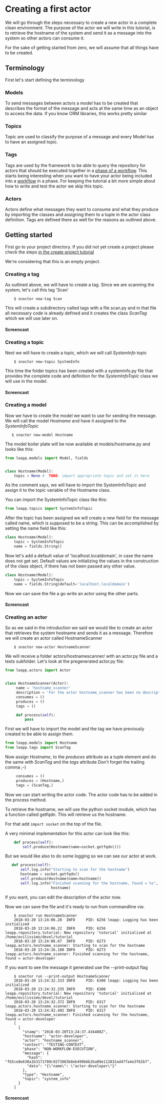 # Creating a first actor

We will go through the steps necessary to create a new actor in a complete clean environment.
The purpose of the actor we will write in this tutorial, is to retrieve the hostname of the
system and send it as a message into the system so other actors can consume it.

For the sake of getting started from zero, we will assume that all things have to be created.

## Terminology

First let's start defining the terminology

### Models
To send messages between actors a model has to be created that describes the format of the
message and acts at the same time as an object to access the data. If you know ORM libraries,
this works pretty similar

### Topics
Topic are used to classify the purpose of a message and every Model has to have an assigned
topic.

### Tags
Tags are used by the framework to be able to query the repository for actors that should be
executed together in a [phase of a workflow](terminlogy.html#phase). This starts being
interesting when you want to have your actor being included into a
[workflow](terminology.html#workflow) in a phase. For keeping the tutorial a bit more simple
about how to write and test the actor we skip this topic.

### Actors
Actors define what messages they want to consume and what they produce by importing the
classes and assigning them to a tuple in the actor class definition.
Tags are defined there as well for the reasons as outlined above.


## Getting started

First go to your project directory. If you did not yet create a project please check the
steps [in the create project tutorial](create-project)

We're considering that this is an empty project.

### Creating a tag

As outlined above, we will have to create a tag. Since we are scanning the system, let's
call this tag 'Scan'

```shell
    $ snactor new-tag Scan
```

This will create a subdirectory called tags with a file scan.py and in that file all
necessary code is already defined and it creates the class *ScanTag* which we will use
later on.

#### Screencast

<asciinema-player src="_static/screencasts/create-tag.json"></ascinema-player>

### Creating a topic

Next we will have to create a topic, which we will call *SystemInfo* topic

```shell
    $ snactor new-topic SystemInfo
```

This time the folder topics has been created with a systeminfo.py file that provides
the complete code and definition for the *SystemInfoTopic* class we will use in the model.

#### Screencast

<asciinema-player src="_static/screencasts/create-topic.json"></ascinema-player>

### Creating a model

Now we have to create the model we want to use for sending the message. We will call the
model *Hostname* and have it assigned to the *SystemInfoTopic*

```shell
   $ snactor new-model Hostname
```

The model boiler plate will be now available at models/hostname.py and looks like this:

```python
from leapp.models import Model, fields


class Hostname(Model):
    topic = None #  TODO: import appropriate topic and set it here
```

As the comment says, we will have to import the SystemInfoTopic and assign it to
the topic variable of the Hostname class.

You can import the SystemInfoTopic class like this:
```python
from leapp.topics import SystemInfoTopic
```

After the topic has been assigned we will create a new field for the message
called name, which is supposed to be a string. This can be accomplished by
setting the name field like this:

```python
class Hostname(Model):
    topic = SystemInfoTopic
    name = fields.String()
```

Now let's add a default value of 'localhost.localdomain', in case the name
does not get set. Default values are initializing the values in the
construction of the class object, if there has not been passed any other
value.

```python
class Hostname(Model):
    topic = SystemInfoTopic
    name = fields.String(default='localhost.localdomain')
```

Now we can save the file a go write an actor using the other parts.

#### Screencast

<asciinema-player src="_static/screencasts/create-model.json"></ascinema-player>


### Creating an actor

So as we said in the introduction we said we would like to create an actor
that retrieves the system hostname and sends it as a message.
Therefore we will create an actor called HostnameScanner

```shell
    $ snactor new-actor HostnameScanner
```

We will receive a folder actors/hostnamescanner/ with an actor.py file
and a tests subfolder. Let's look at the pregenerated actor.py file:

```python
from leapp.actors import Actor


class HostnameScanner(Actor):
     name = 'hostname_scanner'
     description = 'For the actor hostname_scanner has been no description provided.'
     consumes = ()
     produces = ()
     tags = ()

     def process(self):
         pass
```

First we will have to import the model and the tag we have previously created to
be able to assign them.

```python
from leapp.models import Hostname
from leapp.tags import ScanTag
```

Now assign *Hostname*, to the *produces* attribute as a tuple element and
do the same with *ScanTag* and the *tags* attribute
Don't forget the trailing comma ;-)

```python
     consumes = ()
     produces = (Hostname,)
     tags = (ScanTag,)
```

Now we can start writing the actor code. The actor code has to be added
in the process method.

To retrieve the hostname, we will use the python socket module, which has
a function called getfqdn. This will retrieve us the hostname.

For that add `import socket` on the top of the file.

A very minimal implementation for this actor can look like this:

```python
    def process(self):
        self.produce(Hostname(name=socket.getfqdn()))
```

But we would like also to do some logging so we can see our actor at work.

```python
   def process(self):
       self.log.info("Starting to scan for the hostname")
       hostname = socket.getfqdn()
       self.produce(Hostname(name=hostname))
       self.log.info("Finished scanning for the hostname, found = %s",
                     hostname)
```

If you want, you can edit the description of the actor now.

Now we can save the file and it's ready to run from commandline via:

```shell
	$ snactor run HostnameScanner
    2018-03-20 13:24:06.20  INFO     PID: 6256 leapp: Logging has been initialized
    2018-03-20 13:24:06.22  INFO     PID: 6256 leapp.repository.tutorial: New repository 'tutorial' initialized at /home/evilissimo/devel/tutorial
    2018-03-20 13:24:06.67  INFO     PID: 6273 leapp.actors.hostname_scanner: Starting to scan for the hostname
    2018-03-20 13:24:16.188 INFO     PID: 6273 leapp.actors.hostname_scanner: Finished scanning for the hostname, found = actor-developer
```

If you want to see the message it generated use the --print-output flag

```shell
	$ snactor run --print-output HostnameScanner
	2018-03-20 13:24:32.333 INFO     PID: 6300 leapp: Logging has been initialized
	2018-03-20 13:24:32.335 INFO     PID: 6300 leapp.repository.tutorial: New repository 'tutorial' initialized at /home/evilissimo/devel/tutorial
	2018-03-20 13:24:32.372 INFO     PID: 6317 leapp.actors.hostname_scanner: Starting to scan for the hostname
	2018-03-20 13:24:42.492 INFO     PID: 6317 leapp.actors.hostname_scanner: Finished scanning for the hostname, found = actor-developer
	[
	  {
		"stamp": "2018-03-20T13:24:37.434408Z",
		"hostname": "actor-developer",
		"actor": "hostname_scanner",
		"context": "TESTING-CONTEXT",
		"phase": "NON-WORKFLOW-EXECUTION",
		"message": {
		  "hash": "fb5ce8e630a1b3171709c9273883b8eb499b6b2ba09e112832ad47fa4e3f62b7",
		  "data": "{\"name\": \"actor-developer\"}"
		},
		"type": "Hostname",
		"topic": "system_info"
	  }
	]
```

#### Screencast

<asciinema-player src="_static/screencasts/create-actor.json"></ascinema-player>


